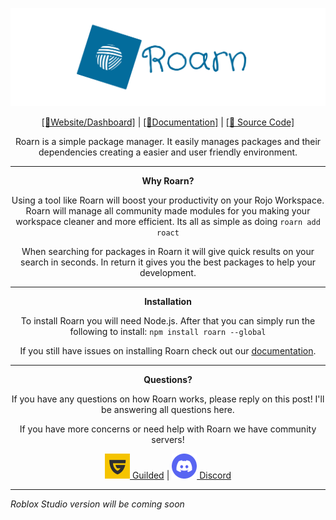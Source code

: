 [![Frame 594|690x215](./assets/banner.png)](https://roarn.space)

<div align="center">

[[🔗Website/Dashboard]](https://roarn.space) | [[📘Documentation]](https://docs.roarn.space) | [[📁 Source Code]](https://github.com/roarnpkg/roarn)

Roarn is a simple package manager. It easily manages packages and their dependencies creating a easier and user friendly environment.

<hr />

**Why Roarn?**

Using a tool like Roarn will boost your productivity on your Rojo Workspace. Roarn will manage all community made modules for you making your workspace cleaner and more efficient. Its all as simple as doing `roarn add roact`

When searching for packages in Roarn it will give quick results on your search in seconds. In return it gives you the best packages to help your development.

<hr />

**Installation**

To install Roarn you will need Node.js. After that you can simply run the following to install:
`npm install roarn --global`

If you still have issues on installing Roarn check out our [documentation](https://docs.roarn.space).

<hr />

**Questions?**

If you have any questions on how Roarn works, please reply on this post! I'll be answering all questions here.

If you have more concerns or need help with Roarn we have community servers!

[![1024-gold 1|40x40](./assets/guilded.png) Guilded](https://guilded.gg/roarn) | [![1024-gold 2|40x40](./assets/discord.png) Discord](https://discord.gg/C3xquja35X)

</div>

<hr />

_Roblox Studio version will be coming soon_

